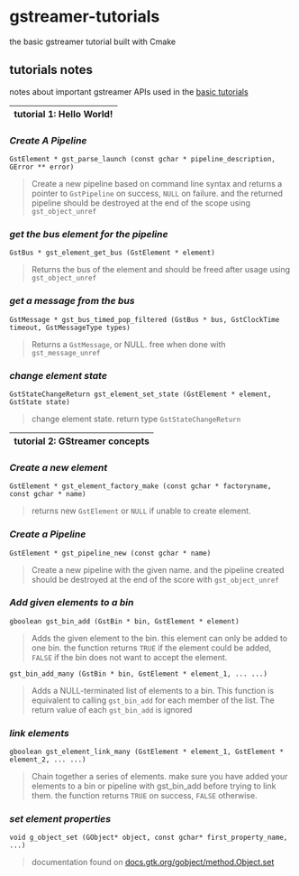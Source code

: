 # gstreamer-tutorials

the basic gstreamer tutorial built with Cmake

## tutorials notes

notes about important gstreamer APIs used in the [basic tutorials](https://gstreamer.freedesktop.org/documentation/tutorials/basic/index.html?gi-language=c)

| **tutorial 1: Hello World!** |
| - |

### _Create A Pipeline_
```
GstElement * gst_parse_launch (const gchar * pipeline_description, GError ** error)
```
> Create a new pipeline based on command line syntax and returns a pointer to `GstPipeline` on success, `NULL` on failure. and the returned pipeline should be destroyed at the end of the scope using `gst_object_unref`  

### _get the bus element for the pipeline_
```
GstBus * gst_element_get_bus (GstElement * element)
```
> Returns the bus of the element and should be freed after usage using `gst_object_unref`

### _get a message from the bus_
```
GstMessage * gst_bus_timed_pop_filtered (GstBus * bus, GstClockTime timeout, GstMessageType types)
```
> Returns a `GstMessage`, or NULL. free when done with `gst_message_unref`

### _change element state_
```
GstStateChangeReturn gst_element_set_state (GstElement * element, GstState state)
```
> change element state. return type `GstStateChangeReturn`


| **tutorial 2: GStreamer concepts** |
| - |

### _Create a new element_

```
GstElement * gst_element_factory_make (const gchar * factoryname, const gchar * name)
```
> returns new `GstElement` or `NULL` if unable to create element.

### _Create a Pipeline_
```
GstElement * gst_pipeline_new (const gchar * name)
```
> Create a new pipeline with the given name. and the pipeline created should be destroyed at the end of the score with `gst_object_unref`
### _Add given elements to a bin_
```
gboolean gst_bin_add (GstBin * bin, GstElement * element)
```
> Adds the given element to the bin. this element can only be added to one bin. the function returns `TRUE` if the element could be added, `FALSE` if the bin does not want to accept the element.

```
gst_bin_add_many (GstBin * bin, GstElement * element_1, ... ...)
```
> Adds a NULL-terminated list of elements to a bin. This function is equivalent to calling `gst_bin_add` for each member of the list. The return value of each `gst_bin_add` is ignored

### _link elements_
```
gboolean gst_element_link_many (GstElement * element_1, GstElement * element_2, ... ...)
```
> Chain together a series of elements. make sure you have added your elements to a bin or pipeline with gst_bin_add before trying to link them. the function returns `TRUE` on success, `FALSE` otherwise.

### _set element properties_
```
void g_object_set (GObject* object, const gchar* first_property_name, ...)
```
> documentation found on [docs.gtk.org/gobject/method.Object.set](https://docs.gtk.org/gobject/method.Object.set.html#declaration)
